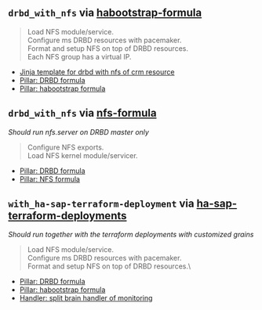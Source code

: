 ``drbd_with_nfs`` via [habootstrap-formula](https://github.com/SUSE/habootstrap-formula.git)
-------------------
> Load NFS module/service.\
> Configure ms DRBD resources with pacemaker.\
> Format and setup NFS on top of DRBD resources.\
> Each NFS group has a virtual IP.


* [Jinja template for drbd with nfs of crm resource](./with_pacemaker/drbd_with_nfs_crm.j2)
* [Pillar: DRBD formula](./pillar.example.drbd)
* [Pillar: habootstrap formula](./with_pacemaker/pillar.example.cluster)


``drbd_with_nfs`` via [nfs-formula](https://github.com/saltstack-formulas/nfs-formula)
-------------------
*Should run nfs.server on DRBD master only*

> Configure NFS exports.\
> Load NFS kernel module/servicer.


* [Pillar: DRBD formula](./pillar.example.drbd)
* [Pillar: NFS formula](./without_pacemakerout/pillar.example.nfs)


``with_ha-sap-terraform-deployment`` via [ha-sap-terraform-deployments](https://github.com/SUSE/ha-sap-terraform-deployments)
-------------------
*Should run together with the terraform deployments with customized grains*

> Load NFS module/service.\
> Configure ms DRBD resources with pacemaker.\
> Format and setup NFS on top of DRBD resources.\


* [Pillar: DRBD formula](./with_ha-sap-terraform-deployment/pillar.example.drbd)
* [Pillar: habootstrap formula](./with_ha-sap-terraform-deployment/pillar.example.cluster)
* [Handler: split brain handler of monitoring](./with_ha-sap-terraform-deployment/notify-split-brain-haclusterexporter-suse-metric.sh)
